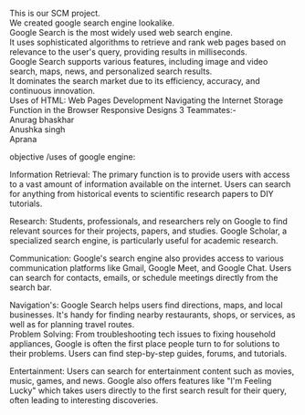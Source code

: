 This is our SCM project.<br>
We created google search engine lookalike.<br>
Google Search is the most widely used web search engine.<br>
It uses sophisticated algorithms to retrieve and rank web pages based on relevance to the user's query, providing results in milliseconds. <br>
Google Search supports various features, including image and video search, maps, news, and personalized search results. <br>
It dominates the search market due to its efficiency, accuracy, and continuous innovation.<br>
Uses of HTML:
Web Pages Development
Navigating the Internet
Storage Function in the Browser
Responsive Designs
3 Teammates:-<br>
Anurag bhaskhar<br>
Anushka singh <br>
Aprana<br>

objective /uses of google engine:
<br>

Information Retrieval: The primary function is to provide users with access to a vast amount of information available on the internet. Users can search for anything from historical events to scientific research papers to DIY tutorials.<br>

Research: Students, professionals, and researchers rely on Google to find relevant sources for their projects, papers, and studies. Google Scholar, a specialized search engine, is particularly useful for academic research.<br>


Communication: Google's search engine also provides access to various communication platforms like Gmail, Google Meet, and Google Chat. Users can search for contacts, emails, or schedule meetings directly from the search bar.<br>

Navigation's: Google Search helps users find directions, maps, and local businesses. It's handy for finding nearby restaurants, shops, or services, as well as for planning travel routes.
<br>
Problem Solving: From troubleshooting tech issues to fixing household appliances, Google is often the first place people turn to for solutions to their problems. Users can find step-by-step guides, forums, and tutorials.
<br>

Entertainment: Users can search for entertainment content such as movies, music, games, and news. Google also offers features like "I'm Feeling Lucky" which takes users directly to the first search result for their query, often leading to interesting discoveries.
<br>




